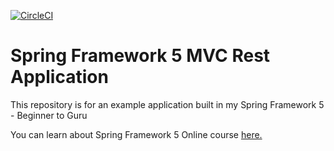 [![CircleCI](https://circleci.com/gh/springframeworkguru/spring5-mvc-rest.svg?style=svg)](https://circleci.com/gh/olegbezk/spring5-mvc-rest)
# Spring Framework 5 MVC Rest Application

This repository is for an example application built in my Spring Framework 5 - Beginner to Guru

You can learn about Spring Framework 5 Online course [here.](http://courses.springframework.guru/p/spring-framework-5-begginer-to-guru/?product_id=363173)